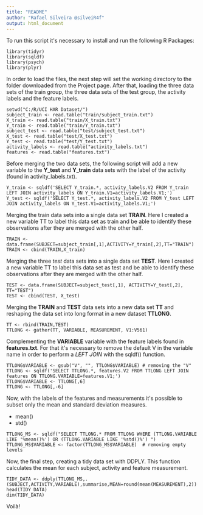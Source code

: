 ```yaml
---
title: "README"
author: "Rafael Silveira @silveiR4f"
output: html_document
---
```


To run this script it's necessary to install and run the following R Packages:

```{r, include=FALSE, cache=FALSE}
library(tidyr)
library(sqldf)
library(psych)
library(plyr)
```

In order to load the files, the next step will set the working directory to the folder downloaded from the Project page. After that, loading the three data sets of the train group, the three data sets of the test group, the activity labels and the feature labels.

```{r, eval=TRUE}
setwd("C:/R/UCI HAR Dataset/")
subject_train <- read.table("train/subject_train.txt")  
X_train <- read.table("train/X_train.txt") 
Y_train <- read.table("train/Y_train.txt")
subject_test <- read.table("test/subject_test.txt")
X_test <- read.table("test/X_test.txt")
Y_test <- read.table("test/Y_test.txt")
activity_labels <- read.table("activity_labels.txt")
features <- read.table("features.txt")
```

Before merging the two data sets, the following script will add a new variable to the **Y_test** and **Y_train** data sets with the label of the activity (found in activity_labels.txt).

```{r, eval=TRUE, warning=FALSE}
Y_train <- sqldf('SELECT Y_train.*, activity_labels.V2 FROM Y_train LEFT JOIN activity_labels ON Y_train.V1=activity_labels.V1;')
Y_test <- sqldf('SELECT Y_test.*, activity_labels.V2 FROM Y_test LEFT JOIN activity_labels ON Y_test.V1=activity_labels.V1;')
```

Merging the train data sets into a single data set **TRAIN**. Here I created a new variable TT to label this data set as train and be able to identify these observations after they are merged with the other half. 

```{r, eval=TRUE}
TRAIN <- data.frame(SUBJECT=subject_train[,1],ACTIVITY=Y_train[,2],TT="TRAIN") 
TRAIN <- cbind(TRAIN,X_train)
```

Merging the three *test* data sets into a single data set **TEST**. Here I created a new variable TT to label this data set as test and be able to identify these observations after they are merged with the other half.

```{r, eval=TRUE}
TEST <- data.frame(SUBJECT=subject_test[,1], ACTIVITY=Y_test[,2], TT="TEST")
TEST <- cbind(TEST, X_test)
```

Merging the **TRAIN** and **TEST** data sets into a new data set **TT** and reshaping the data set into long format in a new dataset **TTLONG**.

```{r, eval=TRUE}
TT <- rbind(TRAIN,TEST)
TTLONG <- gather(TT, VARIABLE, MEASUREMENT, V1:V561)
```

Complementing the **VARIABLE** variable with the feature labels found in **features.txt**. For that it's necessary to remove the default V in the variable name in order to perform a *LEFT JOIN* with the sqldf() function.

```{r, eval=TRUE}
TTLONG$VARIABLE <- gsub("V", "", TTLONG$VARIABLE) # removing the "V"
TTLONG <- sqldf('SELECT TTLONG.*, features.V2 FROM TTLONG LEFT JOIN features ON TTLONG.VARIABLE=features.V1;') 
TTLONG$VARIABLE <- TTLONG[,6]  
TTLONG <- TTLONG[,-6] 
```
Now, with the labels of the features and measurements it's possible to subset only the mean and standard deviation measures.
 
 * mean()
 * std()

```{r, eval=TRUE}
TTLONG_MS <- sqldf("SELECT TTLONG.* FROM TTLONG WHERE (TTLONG.VARIABLE LIKE '%mean()%') OR (TTLONG.VARIABLE LIKE '%std()%') ")
TTLONG_MS$VARIABLE <- factor(TTLONG_MS$VARIABLE)  # removing empty levels
```

Now, the final step, creating a tidy data set with DDPLY. This function calculates the mean for each subject, activity and feature measurement.

```{r, eval=TRUE}
TIDY_DATA <- ddply(TTLONG_MS,.(SUBJECT,ACTIVITY,VARIABLE),summarise,MEAN=round(mean(MEASUREMENT),2))
head(TIDY_DATA)
dim(TIDY_DATA)
```

Voilà!
